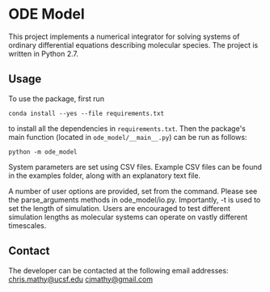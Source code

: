 # ODE Model

This project implements a numerical integrator for solving systems of ordinary differential equations describing molecular species. The project is written in Python 2.7.

## Usage

To use the package, first run

```
conda install --yes --file requirements.txt
```

to install all the dependencies in `requirements.txt`. Then the package's
main function (located in `ode_model/__main__.py`) can be run as follows:

```
python -m ode_model
```

System parameters are set using CSV files. Example CSV files can be found in the examples folder, along with an explanatory text file.

A number of user options are provided, set from the command. Please see the parse_arguments methods in ode_model/io.py. Importantly, -t is used to set the length of simulation. Users are encouraged to test different simulation lengths as molecular systems can operate on vastly different timescales.

## Contact

The developer can be contacted at the following email addresses:
chris.mathy@ucsf.edu
cjmathy@gmail.com
